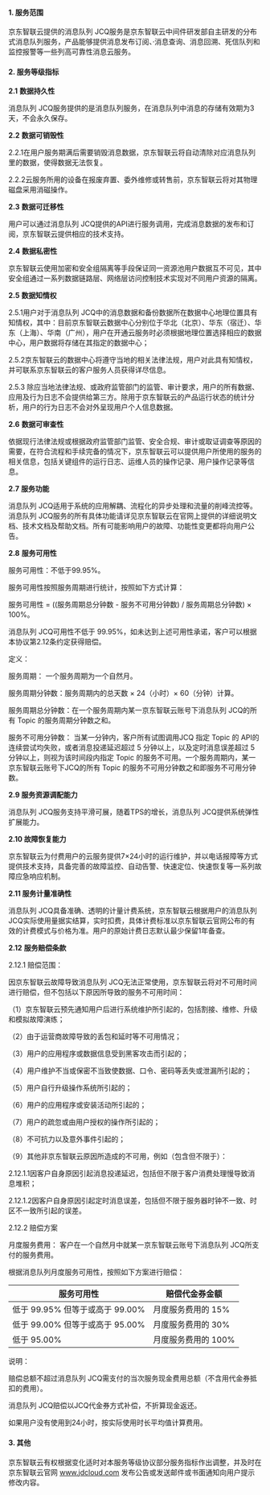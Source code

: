 #### **1.** **服务范围**

京东智联云提供的消息队列 JCQ服务是京东智联云中间件研发部自主研发的分布式消息队列服务，产品能够提供消息发布订阅、·消息查询、消息回溯、死信队列和监控报警等一些列高可靠性消息云服务。

#### **2.** **服务等级指标**

**2.1** **数据持久性**

 消息队列 JCQ服务提供的是消息队列服务，在消息队列中消息的存储有效期为3天，不会永久保存。

**2.2** **数据可销毁性**

2.2.1在用户服务期满后需要销毁消息数据，京东智联云将自动清除对应消息队列里的数据，使得数据无法恢复。

2.2.2云服务所用的设备在报废弃置、委外维修或转售前，京东智联云将对其物理磁盘采用消磁操作。

**2.3** **数据可迁移性**

用户可以通过消息队列 JCQ提供的API进行服务调用，完成消息数据的发布和订阅，京东智联云提供相应的技术支持。

**2.4** **数据私密性**

京东智联云使用加密和安全组隔离等手段保证同一资源池用户数据互不可见，其中安全组通过一系列数据链路层、网络层访问控制技术实现对不同用户资源的隔离。

**2.5** **数据知情权**

2.5.1用户对于消息队列 JCQ中的消息数据和备份数据所在数据中心地理位置具有知情权，其中：目前京东智联云数据中心分别位于华北（北京）、华东（宿迁）、华东（上海）、华南（广州），用户在开通云服务时必须根据地理位置选择相应的数据中心，用户数据将存储在其指定的数据中心；

2.5.2京东智联云的数据中心将遵守当地的相关法律法规，用户对此具有知情权，并可联系京东智联云的客户服务人员获得详尽信息。

2.5.3 除应当地法律法规、或政府监管部门的监管、审计要求，用户的所有数据、应用及行为日志不会提供给第三方。除用于京东智联云的产品运行状态的统计分析，用户的行为日志不会对外呈现用户个人信息数据。

**2.6** **数据可审查性**

依据现行法律法规或根据政府监管部门监管、安全合规、审计或取证调查等原因的需要，在符合流程和手续完备的情况下，京东智联云可以提供用户所使用的服务的相关信息，包括关键组件的运行日志、运维人员的操作记录、用户操作记录等信息。

**2.7** **服务功能**

消息队列 JCQ适用于系统的应用解耦、流程化的异步处理和流量的削峰流控等。消息队列 JCQ服务的所有具体功能请详见京东智联云在官网上提供的详细说明文档、技术文档及帮助文档。所有可能影响用户的故障、功能性变更都将向用户公告。

**2.8** **服务可用性**

服务可用性：不低于99.95%。

服务可用性按照服务周期进行统计，按照如下方式计算：

服务可用性 = ((服务周期总分钟数 - 服务不可用分钟数) / 服务周期总分钟数) × 100%。

消息队列 JCQ可用性不低于 99.95%，如未达到上述可用性承诺，客户可以根据本协议第2.12条约定获得赔偿。

定义：

服务周期： 一个服务周期为一个自然月。

服务周期分钟数：服务周期内的总天数 × 24（小时）× 60（分钟）计算。

服务周期总分钟数：在一个服务周期内某一京东智联云账号下消息队列 JCQ的所有 Topic 的服务周期分钟数之和。

服务不可用分钟数： 当某一分钟内，客户所有试图调用JCQ 指定 Topic 的 API的连续尝试均失败，或者消息投递延迟超过 5 分钟以上，以及定时消息误差超过 5 分钟以上，则视为该时间段内指定 Topic 的服务不可用。一个服务周期内，某一京东智联云账号下JCQ的所有 Topic 的服务不可用分钟数之和即服务不可用分钟数。

**2.9 服务资源调配能力**

消息队列 JCQ服务支持平滑可展，随着TPS的增长，消息队列 JCQ提供系统弹性扩展能力。

**2.10 故障恢复能力**

京东智联云为付费用户的云服务提供7×24小时的运行维护，并以电话报障等方式提供技术支持，具备完善的故障监控、自动告警、快速定位、快速恢复等一系列故障应急响应机制。

**2.11 服务计量准确性**

消息队列 JCQ具备准确、透明的计量计费系统，京东智联云根据用户的消息队列 JCQ实际使用量据实结算，实时扣费，具体计费标准以京东智联云官网公布的有效的计费模式与价格为准。用户的原始计费日志默认最少保留1年备查。

**2.12** **服务赔偿条款**

2.12.1 赔偿范围：

因京东智联云故障导致消息队列 JCQ无法正常使用，京东智联云将对不可用时间进行赔偿，但不包括以下原因所导致的服务不可用时间：

（1）京东智联云预先通知用户后进行系统维护所引起的，包括割接、维修、升级和模拟故障演练；

（2）由于运营商故障导致的丢包和延时等不可用情况；

（3）用户的应用程序或数据信息受到黑客攻击而引起的；

（4）用户维护不当或保密不当致使数据、口令、密码等丢失或泄漏所引起的；

（5）用户自行升级操作系统所引起的；

（6）用户的应用程序或安装活动所引起的；

（7）用户的疏忽或由用户授权的操作所引起的；

（8）不可抗力以及意外事件引起的；

（9）其他非京东智联云原因所造成的不可用，例如（包含但不限于）：

2.12.1.1因客户自身原因引起消息投递延迟，包括但不限于客户消费处理慢导致消息堆积；

2.12.1.2因客户自身原因引起定时消息误差，包括但不限于服务器时钟不一致、时区不一致所引起的误差。

2.12.2 赔偿方案

月度服务费用： 客户在一个自然月中就某一京东智联云账号下消息队列 JCQ所支付的服务费用。

根据消息队列月度服务可用性，按照如下方案进行赔偿：

| **服务可用性**                  | **赔偿代金券金额**  |
| ------------------------------- | ------------------- |
| 低于 99.95% 但等于或高于 99.00% | 月度服务费用的 15%  |
| 低于 99.00% 但等于或高于 95.00% | 月度服务费用的 30%  |
| 低于 95.00%                     | 月度服务费用的 100% |

 说明：

赔偿总额不超过消息队列 JCQ需支付的当次服务现金费用总额（不含用代金券抵扣的费用）。

消息队列 JCQ赔偿以JCQ代金券方式补偿，不折算现金返还。

如果用户没有使用到24小时，按实际使用时长平均值计算费用。

#### **3. 其他**

京东智联云有权根据变化适时对本服务等级协议部分服务指标作出调整，并及时在京东智联云官网 www.jdcloud.com 发布公告或发送邮件或书面通知向用户提示修改内容。

